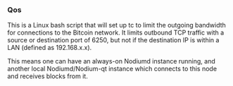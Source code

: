 ### Qos ###

This is a Linux bash script that will set up tc to limit the outgoing bandwidth for connections to the Bitcoin network. It limits outbound TCP traffic with a source or destination port of 6250, but not if the destination IP is within a LAN (defined as 192.168.x.x).

This means one can have an always-on Nodiumd instance running, and another local Nodiumd/Nodium-qt instance which connects to this node and receives blocks from it.
